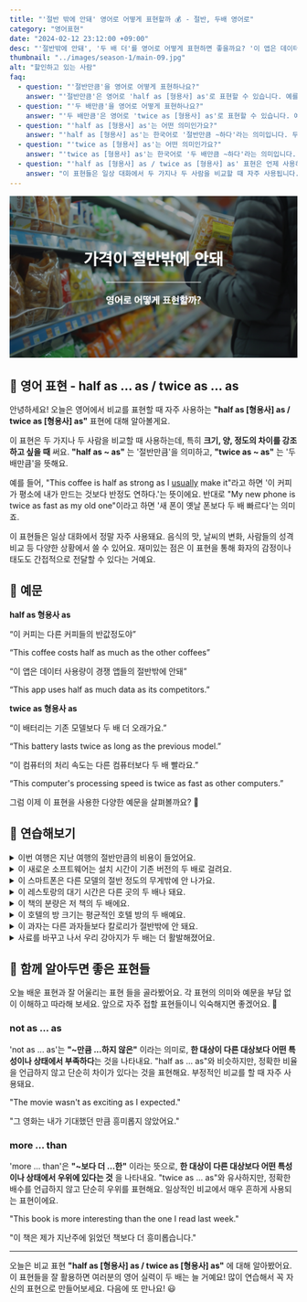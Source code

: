 ```yaml
---
title: "'절반 밖에 안돼' 영어로 어떻게 표현할까 💰 - 절반, 두배 영어로"
category: "영어표현"
date: "2024-02-12 23:12:00 +09:00"
desc: "'절반밖에 안돼', '두 배 더'를 영어로 어떻게 표현하면 좋을까요? '이 앱은 데이터 사용량이 경쟁 앱들의 절반밖에 안돼.', '이 컴퓨터의 처리 속도는 다른 컴퓨터보다 두 배 빨라요.' 등을 영어로 표현하는 법을 배워봅시다. 다양한 예문을 통해서 연습하고 본인의 표현으로 만들어 보세요."
thumbnail: "../images/season-1/main-09.jpg"
alt: "할인하고 있는 사람"
faq:
  - question: "'절반만큼'을 영어로 어떻게 표현하나요?"
    answer: "'절반만큼'은 영어로 'half as [형용사] as'로 표현할 수 있습니다. 예를 들어, 'The homework was half as difficult as I expected'는 '숙제가 예상했던 것의 절반만큼 어려웠다'는 의미입니다."
  - question: "'두 배만큼'을 영어로 어떻게 표현하나요?"
    answer: "'두 배만큼'은 영어로 'twice as [형용사] as'로 표현할 수 있습니다. 예를 들어, 'This restaurant is twice as crowded as it was last week'는 '이 식당이 지난주보다 두 배 붐빈다'는 의미입니다."
  - question: "'half as [형용사] as'는 어떤 의미인가요?"
    answer: "'half as [형용사] as'는 한국어로 '절반만큼 ~하다'라는 의미입니다. 두 가지를 비교할 때 사용하며, 특정 특성이나 상태가 다른 것의 절반 정도임을 나타냅니다. 예를 들어, 'This coffee is half as strong as I usually make it'은 '이 커피는 내가 보통 만드는 것의 절반만큼 진하다'는 뜻입니다."
  - question: "'twice as [형용사] as'는 어떤 의미인가요?"
    answer: "'twice as [형용사] as'는 한국어로 '두 배만큼 ~하다'라는 의미입니다. 두 가지를 비교할 때 사용하며, 특정 특성이나 상태가 다른 것의 두 배임을 나타냅니다. 예를 들어, 'My new phone is twice as fast as my old one'은 '내 새 폰이 옛날 폰보다 두 배 빠르다'는 뜻입니다."
  - question: "'half as [형용사] as / twice as [형용사] as' 표현은 언제 사용하나요?"
    answer: "이 표현들은 일상 대화에서 두 가지나 두 사람을 비교할 때 자주 사용됩니다. 특히 크기, 양, 정도의 차이를 강조하고 싶을 때 효과적입니다. 음식의 맛, 날씨의 변화, 사람들의 성격 비교 등 다양한 상황에서 활용할 수 있습니다."
---
```


![할인하고 있는 사람](../images/season-1/main-09.jpg)

## 🌟 영어 표현 - half as ... as / twice as ... as

안녕하세요! 오늘은 영어에서 비교를 표현할 때 자주 사용하는 **"half as [형용사] as / twice as [형용사] as"** 표현에 대해 알아볼게요.

이 표현은 두 가지나 두 사람을 비교할 때 사용하는데, 특히 **크기, 양, 정도의 차이를 강조하고 싶을 때** 써요. **"half as ~ as"** 는 '절반만큼'을 의미하고, **"twice as ~ as"** 는 '두 배만큼'을 뜻해요.

예를 들어, "This coffee is half as strong as I <a href="/blog/in-english/017.usually/">usually</a> make it"라고 하면 '이 커피가 평소에 내가 만드는 것보다 반정도 연하다.'는 뜻이에요. 반대로 "My new phone is twice as fast as my old one"이라고 하면 '새 폰이 옛날 폰보다 두 배 빠르다'는 의미죠.

이 표현들은 일상 대화에서 정말 자주 사용돼요. 음식의 맛, 날씨의 변화, 사람들의 성격 비교 등 다양한 상황에서 쓸 수 있어요. 재미있는 점은 이 표현을 통해 화자의 감정이나 태도도 간접적으로 전달할 수 있다는 거예요.

<script async src="https://pagead2.googlesyndication.com/pagead/js/adsbygoogle.js?client=ca-pub-1465612013356152"
     crossorigin="anonymous"></script>
<!-- engple-horizontal-ad -->

<div 
  data-inline-banner="🎉 새해에는 스픽 AI와 함께 영어 공부하자" 
  data-inline-banner-subtext="설날 특별 할인으로 60%할인 + 추가 7만원 할인! (~2/3)" 
  data-inline-banner-link="https://app.usespeak.com/kr-ko/sale/kr-affiliate-special/?ref=engple-inline"
  data-inline-banner-caption="해당 링크를 통해 구매시 일정액의 수수료를 지급받습니다.">
</div>

## 📖 예문

**half as 형용사 as**

“이 커피는 다른 커피들의 반값정도야”

“This coffee costs half as much as the other coffees”

“이 앱은 데이터 사용량이 경쟁 앱들의 절반밖에 안돼”

“This app uses half as much data as its competitors.”

**twice as 형용사 as**

“이 배터리는 기존 모델보다 두 배 더 오래가요.”

“This battery lasts twice as long as the previous model.”

“이 컴퓨터의 처리 속도는 다른 컴퓨터보다 두 배 빨라요.”

“This computer's processing speed is twice as fast as other computers.”

그럼 이제 이 표현을 사용한 다양한 예문을 살펴볼까요? 🚀

## 💬 연습해보기

<details>
  <summary>이번 여행은 지난 여행의 절반만큼의 비용이 들었어요.</summary>
  <span>This trip cost half as much as the last one.</span>
</details>

<details>
 <summary>이 새로운 소프트웨어는 설치 시간이 기존 버전의 두 배로 걸려요.</summary>
  <span>The new software takes twice as long to install as the previous version.</span>
</details>

<details>
  <summary>이 스마트폰은 다른 모델의 절반 정도의 무게밖에 안 나가요.</summary>
  <span>This smartphone weighs half as much as the other models.</span>
</details>

<details>
  <summary>이 레스토랑의 대기 시간은 다른 곳의 두 배나 돼요.</summary>
  <span>The wait time at this restaurant is twice as long as at other places.</span>
</details>

<details>
  <summary>이 책의 분량은 저 책의 두 배에요.</summary>
  <span>This book is twice as thick as that one.</span>
</details>

<details>
  <summary>이 호텔의 방 크기는 평균적인 호텔 방의 두 배예요.</summary>
  <span>The room size in this hotel is twice as large as in an average hotel.</span>
</details>

<details>
  <summary>이 과자는 다른 과자들보다 칼로리가 절반밖에 안 돼요.</summary>
  <span>These snacks have half as many calories as others.</span>
</details>

<details>
<summary>사료를 바꾸고 나서 우리 강아지가 두 배는 더 활발해졌어요.</summary>
<span>My dog is twice as energetic as he was after we changed his food.</span>
</details>

## 🤝 함께 알아두면 좋은 표현들

오늘 배운 표현과 잘 어울리는 표현 들을 골라봤어요. 각 표현의 의미와 예문을 부담 없이 이해하고 따라해 보세요. 앞으로 자주 접할 표현들이니 익숙해지면 좋겠어요. 🤗

### not as ... as

'not as ... as'는 **"~만큼 ...하지 않은"** 이라는 의미로, **한 대상이 다른 대상보다 어떤 특성이나 상태에서 부족하다**는 것을 나타내요. "half as ... as"와 비슷하지만, 정확한 비율을 언급하지 않고 단순히 차이가 있다는 것을 표현해요. 부정적인 비교를 할 때 자주 사용돼요.

"The movie wasn't as exciting as I expected."

"그 영화는 내가 기대했던 만큼 흥미롭지 않았어요."

### more ... than

'more ... than'은 **"~보다 더 ...한"** 이라는 뜻으로, **한 대상이 다른 대상보다 어떤 특성이나 상태에서 우위에 있다는 것** 을 나타내요. "twice as ... as"와 유사하지만, 정확한 배수를 언급하지 않고 단순히 우위를 표현해요. 일상적인 비교에서 매우 흔하게 사용되는 표현이에요.

"This book is more interesting than the one I read last week."

"이 책은 제가 지난주에 읽었던 책보다 더 흥미롭습니다."

---

오늘은 비교 표현 **"half as [형용사] as / twice as [형용사] as"** 에 대해 알아봤어요. 이 표현들을 잘 활용하면 여러분의 영어 실력이 두 배는 늘 거예요! 많이 연습해서 꼭 자신의 표현으로 만들어보세요. 다음에 또 만나요! 😃

